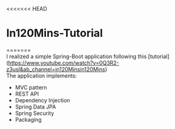 <<<<<<< HEAD
# In120Mins-Tutorial
=======  
I realized a simple Spring-Boot application following this [tutorial] (https://www.youtube.com/watch?v=0Q3R2-z3usI&ab_channel=in120Minsin120Mins)  
The application implements:  
* MVC pattern
* REST API
* Dependency Injection
* Spring Data JPA
* Spring Security
* Packaging 
